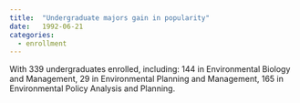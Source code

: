 ```yaml
---
title:  "Undergraduate majors gain in popularity"
date:   1992-06-21
categories:
  - enrollment
---
```

With 339 undergraduates enrolled, including: 144 in Environmental Biology and Management, 29 in Environmental Planning and Management, 165 in Environmental Policy Analysis and Planning.
